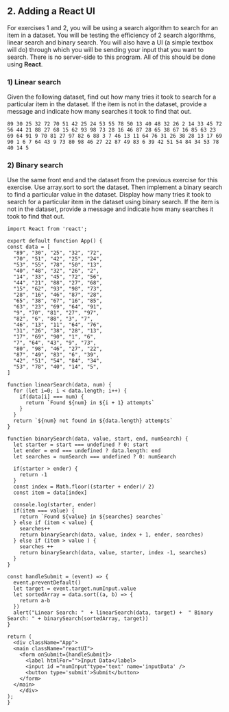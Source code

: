 ## 2. Adding a React UI
For exercises 1 and 2, you will be using a search algorithm to search for an item in a dataset. You will be testing the efficiency of 2 search algorithms, linear search and binary search. You will also have a UI (a simple textbox will do) through which you will be sending your input that you want to search. There is no server-side to this program. All of this should be done using <b>React</b>.

  ### 1) Linear search
  Given the following dataset, find out how many tries it took to search for a particular item in the dataset. If the item is not in the dataset, provide a message and indicate how many searches it took to find that out.

`89 30 25 32 72 70 51 42 25 24 53 55 78 50 13 40 48 32 26 2 14 33 45 72 56 44 21 88 27 68 15 62 93 98 73 28 16 46 87 28 65 38 67 16 85 63 23 69 64 91 9 70 81 27 97 82 6 88 3 7 46 13 11 64 76 31 26 38 28 13 17 69 90 1 6 7 64 43 9 73 80 98 46 27 22 87 49 83 6 39 42 51 54 84 34 53 78 40 14 5`

  ### 2) Binary search
  Use the same front end and the dataset from the previous exercise for this exercise. Use array.sort to sort the dataset. Then implement a binary search to find a particular value in the dataset. Display how many tries it took to search for a particular item in the dataset using binary search. If the item is not in the dataset, provide a message and indicate how many searches it took to find that out.
  
  
  ````
import React from 'react';

export default function App() {
  const data = [
    "89", "30", "25", "32", "72", 
    "70", "51", "42", "25", "24", 
    "53", "55", "78", "50", "13", 
    "40", "48", "32", "26", "2", 
    "14", "33", "45", "72", "56", 
    "44", "21", "88", "27", "68", 
    "15", "62", "93", "98", "73", 
    "28", "16", "46", "87", "28", 
    "65", "38", "67", "16", "85", 
    "63", "23", "69", "64", "91", 
    "9", "70", "81", "27", "97", 
    "82", "6", "88", "3", "7", 
    "46", "13", "11", "64", "76", 
    "31", "26", "38", "28", "13", 
    "17", "69", "90", "1", "6", 
    "7", "64", "43", "9", "73", 
    "80", "98", "46", "27", "22", 
    "87", "49", "83", "6", "39", 
    "42", "51", "54", "84", "34", 
    "53", "78", "40", "14", "5",
  ]

  function linearSearch(data, num) {
    for (let i=0; i < data.length; i++) {
      if(data[i] === num) {
        return `Found ${num} in ${i + 1} attempts`
      }
    }
    return `${num} not found in ${data.length} attempts`
  }

  function binarySearch(data, value, start, end, numSearch) {
    let starter = start === undefined ? 0: start
    let ender = end === undefined ? data.length: end
    let searches = numSearch === undefined ? 0: numSearch
    
    if(starter > ender) {
      return -1
    }
    const index = Math.floor((starter + ender)/ 2)
    const item = data[index]
    
    console.log(starter, ender)
    if(item === value) {
      return `Found ${value} in ${searches} searches`
    } else if (item < value) {
      searches++
      return binarySearch(data, value, index + 1, ender, searches)
    } else if (item > value ) {
      searches ++
      return binarySearch(data, value, starter, index -1, searches)
    }
  }

  const handleSubmit = (event) => {
    event.preventDefault()
    let target = event.target.numInput.value
    let sortedArray = data.sort((a, b) => {
      return a-b
    })
    alert("Linear Search: "  + linearSearch(data, target) +  " Binary Search: " + binarySearch(sortedArray, target))
  }

  return (
    <div className="App">
    <main className="reactUI">
      <form onSubmit={handleSubmit}>
        <label htmlFor="">Input Data</label>
        <input id ="numInput"type='text' name='inputData' />
        <button type='submit'>Submit</button>
      </form>
    </main>
      </div>
  );
}

````
